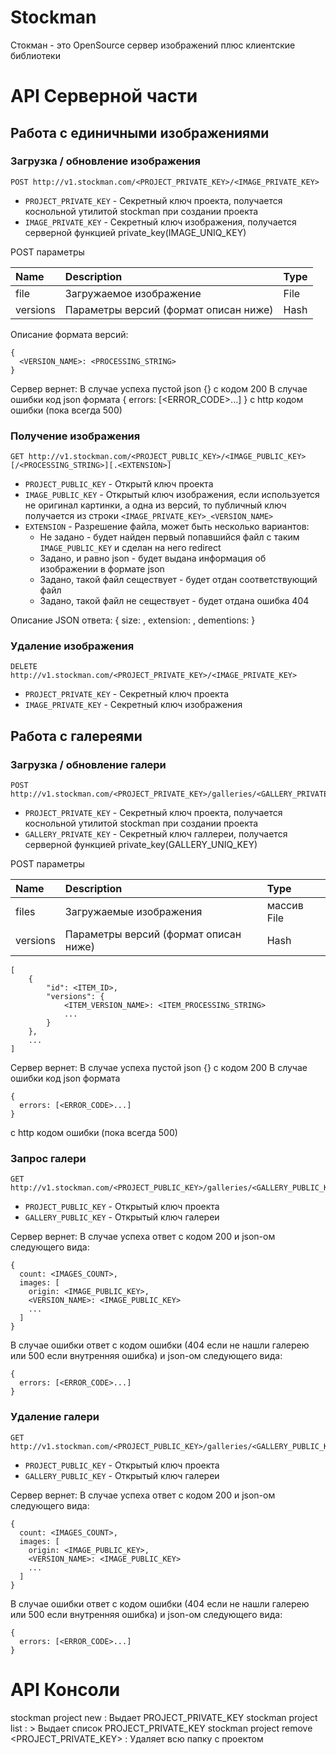 # Stockman

Стокман - это OpenSource сервер изображений плюс клиентские библиотеки

# API Серверной части

## Работа с единичными изображениями

### Загрузка / обновление изображения
```
POST http://v1.stockman.com/<PROJECT_PRIVATE_KEY>/<IMAGE_PRIVATE_KEY>
```
* `PROJECT_PRIVATE_KEY` - Секретный ключ проекта, получается коснольной утилитой stockman при создании проекта
* `IMAGE_PRIVATE_KEY` - Секретный ключ изображения, получается серверной функцией private_key(IMAGE_UNIQ_KEY)

POST параметры

| Name     | Description | Type |
|:---------|:------------|:-----|
| file     | Загружаемое изображение | File |
| versions | Параметры версий (формат описан ниже) | Hash |

Описание формата версий:
```
{
  <VERSION_NAME>: <PROCESSING_STRING>
}
```
Cервер вернет: 
В случае успеха пустой json {} с кодом 200
В случае ошибки код json формата
{
  errors: [<ERROR_CODE>...]
}
с http кодом ошибки (пока всегда 500)

### Получение изображения
```
GET http://v1.stockman.com/<PROJECT_PUBLIC_KEY>/<IMAGE_PUBLIC_KEY>[/<PROCESSING_STRING>][.<EXTENSION>]
```
* `PROJECT_PUBLIC_KEY` - Открытй ключ проекта
* `IMAGE_PUBLIC_KEY` - Открытый ключ изображения, если используется не оригинал картинки, а одна из версий, то публичный ключ получается из строки `<IMAGE_PRIVATE_KEY>_<VERSION_NAME>` 
* `EXTENSION` - Разрешение файла, может быть несколько вариантов:
  * Не задано - будет найден первый попавшийся файл с таким `IMAGE_PUBLIC_KEY` и сделан на него redirect
  * Задано, и равно json - будет выдана информация об изображении в формате json
  * Задано, такой файл сеществует - будет отдан соответствующий файл
  * Задано, такой файл не сеществует - будет отдана ошибка 404

Описание JSON ответа:
{
  size: <SIZE>,
  extension: <EXTENSION>,
  dementions: <DEMENTIONS>
}

### Удаление изображения
```
DELETE http://v1.stockman.com/<PROJECT_PRIVATE_KEY>/<IMAGE_PRIVATE_KEY>
```
* `PROJECT_PRIVATE_KEY` - Секретный ключ проекта
* `IMAGE_PRIVATE_KEY` - Секретный ключ изображения

## Работа с галереями

### Загрузка / обновление галери
```
POST http://v1.stockman.com/<PROJECT_PRIVATE_KEY>/galleries/<GALLERY_PRIVATE_KEY>
```
* `PROJECT_PRIVATE_KEY` - Секретный ключ проекта, получается коснольной утилитой stockman при создании проекта
* `GALLERY_PRIVATE_KEY` - Секретный ключ галлереи, получается серверной функцией private_key(GALLERY_UNIQ_KEY)

POST параметры

| Name     | Description | Type |
|:---------|:------------|:-----|
| files     | Загружаемые изображения | массив File |
| versions | Параметры версий (формат описан ниже) | Hash |

```
[
    {
        "id": <ITEM_ID>,
        "versions": {
            <ITEM_VERSION_NAME>: <ITEM_PROCESSING_STRING>
            ...
        }
    },
    ...
]
```

Cервер вернет: 
В случае успеха пустой json {} с кодом 200
В случае ошибки код json формата
```
{
  errors: [<ERROR_CODE>...]
}
```
с http кодом ошибки (пока всегда 500)

### Запрос галери
```
GET http://v1.stockman.com/<PROJECT_PUBLIC_KEY>/galleries/<GALLERY_PUBLIC_KEY>
```
* `PROJECT_PUBLIC_KEY` - Открытый ключ проекта
* `GALLERY_PUBLIC_KEY` - Открытый ключ галереи

Cервер вернет: 
В случае успеха ответ с кодом 200 и json-ом следующего вида:
```
{
  count: <IMAGES_COUNT>,
  images: [
    origin: <IMAGE_PUBLIC_KEY>,
    <VERSION_NAME>: <IMAGE_PUBLIC_KEY>
    ...
  ]
}
```
В случае ошибки ответ с кодом ошибки (404 если не нашли галерею или 500 если внутренняя ошибка) и json-ом следующего вида:
```
{
  errors: [<ERROR_CODE>...]
}
```

### Удаление галери
```
GET http://v1.stockman.com/<PROJECT_PUBLIC_KEY>/galleries/<GALLERY_PUBLIC_KEY>
```
* `PROJECT_PUBLIC_KEY` - Открытый ключ проекта
* `GALLERY_PUBLIC_KEY` - Открытый ключ галереи

Cервер вернет: 
В случае успеха ответ с кодом 200 и json-ом следующего вида:
```
{
  count: <IMAGES_COUNT>,
  images: [
    origin: <IMAGE_PUBLIC_KEY>,
    <VERSION_NAME>: <IMAGE_PUBLIC_KEY>
    ...
  ]
}
```
В случае ошибки ответ с кодом ошибки (404 если не нашли галерею или 500 если внутренняя ошибка) и json-ом следующего вида:
```
{
  errors: [<ERROR_CODE>...]
}
```

# API Консоли

stockman project new : Выдает PROJECT_PRIVATE_KEY
stockman project list : > Выдает список PROJECT_PRIVATE_KEY
stockman project remove <PROJECT_PRIVATE_KEY> : Удаляет всю папку с проектом
